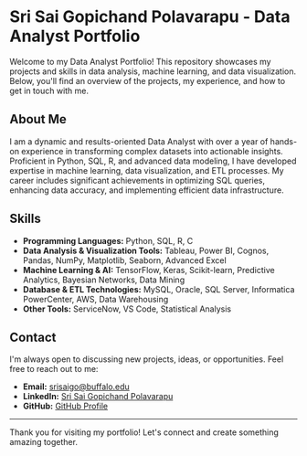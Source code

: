 # Sri Sai Gopichand Polavarapu - Data Analyst Portfolio

Welcome to my Data Analyst Portfolio! This repository showcases my projects and skills in data analysis, machine learning, and data visualization. Below, you'll find an overview of the projects, my experience, and how to get in touch with me.

## About Me

I am a dynamic and results-oriented Data Analyst with over a year of hands-on experience in transforming complex datasets into actionable insights. Proficient in Python, SQL, R, and advanced data modeling, I have developed expertise in machine learning, data visualization, and ETL processes. My career includes significant achievements in optimizing SQL queries, enhancing data accuracy, and implementing efficient data infrastructure.

## Skills

- **Programming Languages:** Python, SQL, R, C
- **Data Analysis & Visualization Tools:** Tableau, Power BI, Cognos, Pandas, NumPy, Matplotlib, Seaborn, Advanced Excel
- **Machine Learning & AI:** TensorFlow, Keras, Scikit-learn, Predictive Analytics, Bayesian Networks, Data Mining
- **Database & ETL Technologies:** MySQL, Oracle, SQL Server, Informatica PowerCenter, AWS, Data Warehousing
- **Other Tools:** ServiceNow, VS Code, Statistical Analysis

## Contact

I'm always open to discussing new projects, ideas, or opportunities. Feel free to reach out to me:

- **Email:** [srisaigo@buffalo.edu](mailto:srisaigo@buffalo.edu)
- **LinkedIn:** [Sri Sai Gopichand Polavarapu](https://www.linkedin.com/in/sri-sai-gopichand-p/)
- **GitHub:** [GitHub Profile](https://github.com/SriSaiGopichand)

---

Thank you for visiting my portfolio! Let's connect and create something amazing together.
